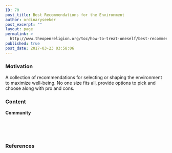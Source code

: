 ```yaml
---
ID: 70
post_title: Best Recommendations for the Environment
author: ordinaryseeker
post_excerpt: ""
layout: page
permalink: >
  http://www.theopenreligion.org/toc/how-to-treat-oneself/best-recommendations-for-the-environment/
published: true
post_date: 2017-03-23 03:58:06
---
```

<h3>Motivation</h3>
A collection of recommendations for selecting or shaping the environment to maximize well-being. No one size fits all, provide options to pick and choose along with pro and cons.
<h3>Content</h3>
<strong>Community</strong>

&nbsp;

&nbsp;
<h3>References</h3>
&nbsp;